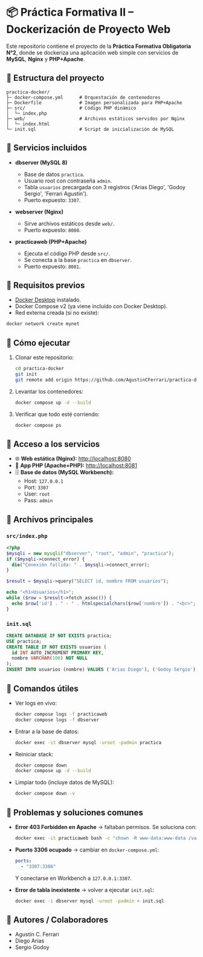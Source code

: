 # 📦 Práctica Formativa II – Dockerización de Proyecto Web

Este repositorio contiene el proyecto de la **Práctica Formativa Obligatoria N°2**, donde se dockeriza una aplicación web simple con servicios de **MySQL**, **Nginx** y **PHP+Apache**.  

## 🔹 Estructura del proyecto

```
practica-docker/
├─ docker-compose.yml      # Orquestación de contenedores
├─ Dockerfile              # Imagen personalizada para PHP+Apache
├─ src/                    # Código PHP dinámico
│  └─ index.php
├─ web/                    # Archivos estáticos servidos por Nginx
│  └─ index.html
└─ init.sql                # Script de inicialización de MySQL
```

## 🔹 Servicios incluidos

- **dbserver (MySQL 8)**  
  - Base de datos `practica`.  
  - Usuario root con contraseña `admin`.  
  - Tabla `usuarios` precargada con 3 registros ('Arias Diego', 'Godoy Sergio', 'Ferrari Agustin').  
  - Puerto expuesto: `3307`.

- **webserver (Nginx)**  
  - Sirve archivos estáticos desde `web/`.  
  - Puerto expuesto: `8080`.

- **practicaweb (PHP+Apache)**  
  - Ejecuta el código PHP desde `src/`.  
  - Se conecta a la base `practica` en `dbserver`.  
  - Puerto expuesto: `8081`.

## 🔹 Requisitos previos

- [Docker Desktop](https://www.docker.com/products/docker-desktop/) instalado.  
- Docker Compose v2 (ya viene incluido con Docker Desktop).  
- Red externa creada (si no existe):  

```bash
docker network create mynet
```

## 🔹 Cómo ejecutar

1. Clonar este repositorio:
   ```bash
   cd practica-docker
   git init
   git remote add origin https://github.com/AgustinCFerrari/practica-docker.git
   
   ```

2. Levantar los contenedores:
   ```bash
   docker compose up -d --build
   ```

3. Verificar que todo esté corriendo:
   ```bash
   docker compose ps
   ```

## 🔹 Acceso a los servicios

- 🌐 **Web estática (Nginx):** [http://localhost:8080](http://localhost:8080)  
- 🐘 **App PHP (Apache+PHP):** [http://localhost:8081](http://localhost:8081)  
- 🗄️ **Base de datos (MySQL Workbench):**  
  - Host: `127.0.0.1`  
  - Port: `3307`  
  - User: `root`  
  - Pass: `admin`  

## 🔹 Archivos principales

### `src/index.php`
```php
<?php
$mysqli = new mysqli("dbserver", "root", "admin", "practica");
if ($mysqli->connect_error) {
  die("Conexión fallida: " . $mysqli->connect_error);
}

$result = $mysqli->query("SELECT id, nombre FROM usuarios");

echo "<h1>Usuarios</h1>";
while ($row = $result->fetch_assoc()) {
  echo $row['id'] . " - " . htmlspecialchars($row['nombre']) . "<br>";
}
```

### `init.sql`
```sql
CREATE DATABASE IF NOT EXISTS practica;
USE practica;
CREATE TABLE IF NOT EXISTS usuarios (
  id INT AUTO_INCREMENT PRIMARY KEY,
  nombre VARCHAR(100) NOT NULL
);
INSERT INTO usuarios (nombre) VALUES ('Arias Diego'), ('Godoy Sergio'), ('Ferrari Agustin');
```

## 🔹 Comandos útiles

- Ver logs en vivo:
  ```bash
  docker compose logs -f practicaweb
  docker compose logs -f dbserver
  ```

- Entrar a la base de datos:
  ```bash
  docker exec -it dbserver mysql -uroot -padmin practica
  ```

- Reiniciar stack:
  ```bash
  docker compose down
  docker compose up -d --build
  ```

- Limpiar todo (incluye datos de MySQL):
  ```bash
  docker compose down -v
  ```

## 🔹 Problemas y soluciones comunes

- **Error 403 Forbidden en Apache** → faltaban permisos. Se soluciona con:
  ```bash
  docker exec -it practicaweb bash -c "chown -R www-data:www-data /var/www/html && chmod -R a+rX /var/www/html"
  ```
- **Puerto 3306 ocupado** → cambiar en `docker-compose.yml`:
  ```yaml
  ports:
    - "3307:3306"
  ```
  Y conectarse en Workbench a `127.0.0.1:3307`.

- **Error de tabla inexistente** → volver a ejecutar `init.sql`:
  ```bash
  docker exec -i dbserver mysql -uroot -padmin < init.sql
  ```

## 🔹 Autores / Colaboradores

- Agustín C. Ferrari  
- Diego Arias  
- Sergio Godoy  
